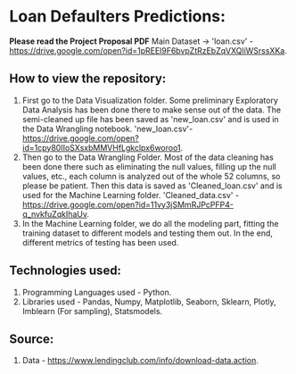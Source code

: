 # Loan Defaulters Predictions:
 **Please read the Project Proposal PDF**
 Main Dataset -> 'loan.csv' - https://drive.google.com/open?id=1pREEl9F6bvpZtRzEbZqVXQliWSrssXKa.
 
## How to view the repository:
1. First go to the Data Visualization folder. Some preliminary Exploratory Data Analysis has been done there to make sense out of the data. The semi-cleaned up file has been saved as 'new_loan.csv' and is used in the Data Wrangling notebook. 'new_loan.csv'- https://drive.google.com/open?id=1cpy80IIoSXsxbMMVHfLgkclpx6woroo1. 
2. Then go to the Data Wrangling Folder. Most of the data cleaning has been done there such as eliminating the null values, filling up the null values, etc., each column is analyzed out of the whole 52 columns, so please be patient. Then this data is saved as 'Cleaned_loan.csv' and is used for the Machine Learning folder. 'Cleaned_data.csv' - https://drive.google.com/open?id=11vy3jSMmRJPcPFP4-q_nvkfuZqkIhaUv.
3. In the Machine Learning folder, we do all the modeling part, fitting the training dataset to different models and testing them out. In the end, different metrics of testing has been used.
 
## Technologies used:
1. Programming Languages used - Python.
2. Libraries used - Pandas, Numpy, Matplotlib, Seaborn, Sklearn, Plotly, Imblearn (For sampling), Statsmodels.

## Source: 
1. Data - https://www.lendingclub.com/info/download-data.action.
